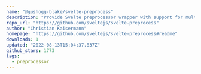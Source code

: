 ```yaml
---
name: "@gushogg-blake/svelte-preprocess"
description: "Provide Svelte preprocessor wrapper with support for multiple preprocessors."
repo_url: "https://github.com/sveltejs/svelte-preprocess"
author: "Christian Kaisermann"
homepage: "https://github.com/sveltejs/svelte-preprocess#readme"
downloads: 1
updated: "2022-08-13T15:04:37.837Z"
github_stars: 1773
tags: 
  - preprocessor
---
```

